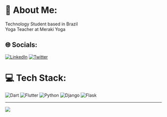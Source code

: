 # 💫 About Me:
Technology Student based in Brazil<br>Yoga Teacher at Meraki Yoga <br>

## 🌐 Socials:
[![LinkedIn](https://img.shields.io/badge/LinkedIn-%230077B5.svg?logo=linkedin&logoColor=white)](https://linkedin.com/in/maridecarvalho) [![Twitter](https://img.shields.io/badge/Twitter-%231DA1F2.svg?logo=Twitter&logoColor=white)](https://twitter.com/maoaktree) 

# 💻 Tech Stack:
![Dart](https://img.shields.io/badge/dart-%230175C2.svg?style=for-the-badge&logo=dart&logoColor=white) ![Flutter](https://img.shields.io/badge/Flutter-%2302569B.svg?style=for-the-badge&logo=Flutter&logoColor=white) ![Python](https://img.shields.io/badge/python-3670A0?style=for-the-badge&logo=python&logoColor=ffdd54) ![Django](https://img.shields.io/badge/django-%23092E20.svg?style=for-the-badge&logo=django&logoColor=white) ![Flask](https://img.shields.io/badge/flask-%23000.svg?style=for-the-badge&logo=flask&logoColor=white) 

---
[![](https://visitcount.itsvg.in/api?id=maoaktree&icon=5&color=6)](https://visitcount.itsvg.in)

<!-- Proudly created with GPRM ( https://gprm.itsvg.in ) -->

